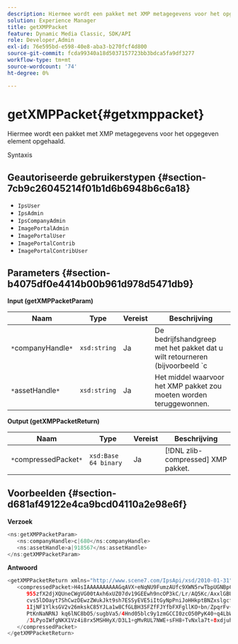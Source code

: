```yaml
---
description: Hiermee wordt een pakket met XMP metagegevens voor het opgegeven element opgehaald.
solution: Experience Manager
title: getXMPPacket
feature: Dynamic Media Classic, SDK/API
role: Developer,Admin
exl-id: 76e595bd-e598-40e8-aba3-b270fcf4d800
source-git-commit: fcda99340a18d5037157723bb3bdca5fa9df3277
workflow-type: tm+mt
source-wordcount: '74'
ht-degree: 0%

---
```


# getXMPPacket{#getxmppacket}

Hiermee wordt een pakket met XMP metagegevens voor het opgegeven element opgehaald.

Syntaxis

## Geautoriseerde gebruikerstypen {#section-7cb9c26045214f01b1d6b6948b6c6a18}

* `IpsUser`
* `IpsAdmin`
* `IpsCompanyAdmin`
* `ImagePortalAdmin`
* `ImagePortalUser`
* `ImagePortalContrib`
* `ImagePortalContribUser`

## Parameters {#section-b4075df0e4414b00b961d978d5471db9}

**Input (getXMPPacketParam)**

| Naam | Type | Vereist | Beschrijving |
|---|---|---|---|
| `*`companyHandle`*` | `xsd:string` | Ja | De bedrijfshandgreep met het pakket dat u wilt retourneren (bijvoorbeeld `c|656`). |
| `*`assetHandle`*` | `xsd:string` | Ja | Het middel waarvoor het XMP pakket zou moeten worden teruggewonnen. |

**Output (getXMPPacketReturn)**

| Naam | Type | Vereist | Beschrijving |
|---|---|---|---|
| `*`compressedPacket`*` | `xsd:Base 64 binary` | Ja | [!DNL zlib-compressed] XMP pakket. |

## Voorbeelden {#section-d681af49122e4ca9bcd04110a2e98e6f}

**Verzoek**

```java
<ns:getXMPPacketParam>
   <ns:companyHandle>c|680</ns:companyHandle>
   <ns:assetHandle>a|918567</ns:assetHandle>
</ns:getXMPPacketParam>
```

**Antwoord**

```java
<getXMPPacketReturn xmlns="http://www.scene7.com/IpsApi/xsd/2010-01-31">
   <compressedPacket>H4sIAAAAAAAAAAGqAVX+eNqNU9FumzAUfc9XWN5rwTbpUGNBpC3RtpdqU9NOe3XABTRsU9sM8vezMUUp6qQhhDg+
      955zfX2djXQUneCWgVG00tAxh6xUZ07dv19GEEwh9ncOP3kC/Lr/AQ5Kc/AxxlGBUwxSEpPtLUm3NyDBeIdIghISkTuKU3qLwfzA/QZkunymD8
      cvs5lDOayt7ShCwzDEwzZWukJkt9sh7ESSyEVE5iItGyNpPniJoHHkptBNZxslgcfsrHqbQ7jxTkG8q5VVplbdYiFNPO0tLpRAC4
      1IjNF1YlksGV2v26mkskC85YJLa1w8CfGLBH3SFZfFJYfbFXFgllKO+bn/ZpqrFv+xsS519WKO1mX9y/yoHppveRXrgWTlxX9qJk0ojHG9eaBP3
      PtKnNaNRNJ kq6lNC8bO5/sugbVa5/4Hnd05blc9y1zmGCCI0zcO50PyK40+q4LbWPt3IqGmykqnONnVgUUYNvsdfOH6wzN6C03OMd6zQb0KpSh
      /3LPyoIWfgNKX1Vz4i8rx5MSHHyX/D3L1+gMvRUL7NWE+sFH8+TvNxla7t+8xdjuhqNPERMBaoBAAA=
   </compressedPacket>
</getXMPPacketReturn>
```
